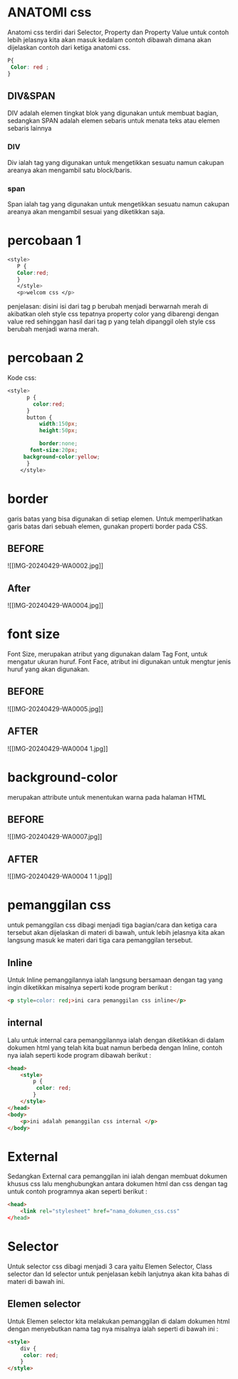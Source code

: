 # ANATOMI css
Anatomi css terdiri dari Selector, Property dan Property Value untuk contoh lebih jelasnya kita akan masuk kedalam contoh dibawah dimana akan dijelaskan contoh dari ketiga anatomi css.

```css
P{
 Color: red ;
}
```

## DIV&SPAN

DIV adalah elemen tingkat blok yang digunakan untuk membuat bagian, sedangkan SPAN adalah elemen sebaris untuk menata teks atau elemen sebaris lainnya

### DIV
Div ialah tag yang digunakan untuk mengetikkan sesuatu namun cakupan areanya akan
mengambil satu block/baris.
### span

Span ialah tag yang digunakan untuk mengetikkan sesuatu namun cakupan areanya akan mengambil sesuai yang diketikkan saja.

# percobaan 1

```css
<style>
   P {
   Color:red;
   }
   </style>
   <p>welcom css </p>
```

penjelasan:
disini isi dari tag p berubah menjadi berwarnah merah di akibatkan oleh style css tepatnya property color yang dibarengi dengan value red sehinggan hasil dari tag p yang telah dipanggil oleh style css berubah menjadi warna merah.

# percobaan 2
Kode css:
```css
<style>
      p {
        color:red;
      }
      button {
          width:150px;
          height:50px;

          border:none;
       font-size:20px;
     background-color:yellow;
      }
    </style>
```

# border
garis batas yang bisa digunakan di setiap elemen. Untuk memperlihatkan garis batas dari sebuah elemen, gunakan properti border pada CSS.

## BEFORE
![[IMG-20240429-WA0002.jpg]]


## After
![[IMG-20240429-WA0004.jpg]]

# font size
Font Size, merupakan atribut yang digunakan dalam Tag Font, untuk mengatur ukuran huruf. Font Face, atribut ini digunakan untuk mengtur jenis huruf yang akan digunakan.

## BEFORE 

![[IMG-20240429-WA0005.jpg]]
## AFTER 
![[IMG-20240429-WA0004 1.jpg]]

# background-color
merupakan attribute untuk menentukan warna pada halaman HTML
## BEFORE 
![[IMG-20240429-WA0007.jpg]]
## AFTER
![[IMG-20240429-WA0004 1 1.jpg]]

# pemanggilan css
untuk pemanggilan css dibagi menjadi tiga bagian/cara dan ketiga cara tersebut akan dijelaskan di materi di bawah, untuk lebih jelasnya kita akan langsung masuk ke materi dari tiga cara pemanggilan tersebut.

## Inline
Untuk Inline pemanggilannya ialah langsung bersamaan dengan tag yang ingin diketikkan misalnya seperti kode program berikut :
```html
<p style=color: red;>ini cara pemanggilan css inline</p>
```
## internal
Lalu untuk internal cara pemanggilannya ialah dengan diketikkan di dalam dokumen html yang telah kita buat namun berbeda dengan Inline, contoh nya ialah seperti kode program dibawah berikut :

```html 
<head>
	<style>
		p {
		 color: red;
		}
	</style>
</head>
<body>
	<p>ini adalah pemanggilan css internal </p>
</body>
```
# External 
Sedangkan External cara pemanggilan ini ialah dengan membuat dokumen khusus css lalu menghubungkan antara dokumen html dan css dengan tag <link> untuk contoh programnya akan seperti berikut :
```html 
<head>
	<link rel="stylesheet" href="nama_dokumen_css.css"
</head>
```
# Selector
Untuk selector css dibagi menjadi 3 cara yaitu Elemen Selector, Class selector dan Id selector
untuk penjelasan kebih lanjutnya akan kita bahas di materi di bawah ini.
## Elemen selector
Untuk Elemen selector kita melakukan pemanggilan di dalam dokumen html dengan menyebutkan nama tag nya misalnya ialah seperti di bawah ini :
```html 
<style>
	div {
	 color: red;
	}
</style>
```
